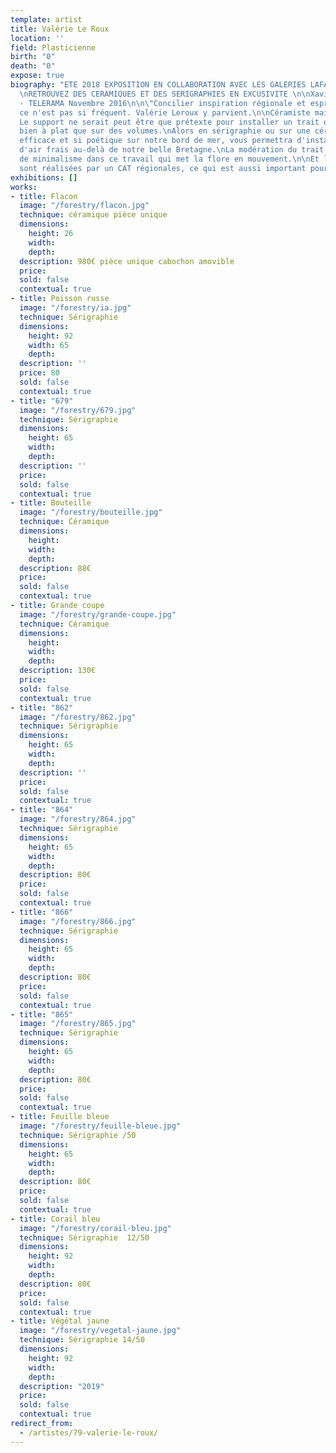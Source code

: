 ```yaml
---
template: artist
title: Valérie Le Roux
location: ''
field: Plasticienne
birth: "0"
death: "0"
expose: true
biography: "ETE 2018 EXPOSITION EN COLLABORATION AVEC LES GALERIES LAFAYETTE NANTES
  \nRETROUVEZ DES CERAMIQUES ET DES SERIGRAPHIES EN EXCUSIVITE \n\nXavier de Jarcy
  - TELERAMA Novembre 2016\n\n\"Concilier inspiration régionale et esprit contemporain,
  ce n'est pas si fréquent. Valérie Leroux y parvient.\n\nCéramiste mais pas que.
  Le support ne serait peut être que prétexte pour installer un trait qui se lit aussi
  bien à plat que sur des volumes.\nAlors en sérigraphie ou sur une céramique ce regard
  efficace et si poétique sur notre bord de mer, vous permettra d'installer un bol
  d'air frais au-delà de notre belle Bretagne.\nLa modération du trait n'est pas synonyme
  de minimalisme dans ce travail qui met la flore en mouvement.\n\nEt les sérigrapies
  sont réalisées par un CAT régionales, ce qui est aussi important pour Valérie LEROUX"
exhibitions: []
works:
- title: Flacon
  image: "/forestry/flacon.jpg"
  technique: céramique pièce unique
  dimensions:
    height: 26
    width:
    depth:
  description: 980€ pièce unique cabochon amovible
  price:
  sold: false
  contextual: true
- title: Poisson russe
  image: "/forestry/ia.jpg"
  technique: Sérigraphie
  dimensions:
    height: 92
    width: 65
    depth:
  description: ''
  price: 80
  sold: false
  contextual: true
- title: "679"
  image: "/forestry/679.jpg"
  technique: Sérigraphie
  dimensions:
    height: 65
    width:
    depth:
  description: ''
  price:
  sold: false
  contextual: true
- title: Bouteille
  image: "/forestry/bouteille.jpg"
  technique: Céramique
  dimensions:
    height:
    width:
    depth:
  description: 88€
  price:
  sold: false
  contextual: true
- title: Grande coupe
  image: "/forestry/grande-coupe.jpg"
  technique: Céramique
  dimensions:
    height:
    width:
    depth:
  description: 130€
  price:
  sold: false
  contextual: true
- title: "862"
  image: "/forestry/862.jpg"
  technique: Sérigraphie
  dimensions:
    height: 65
    width:
    depth:
  description: ''
  price:
  sold: false
  contextual: true
- title: "864"
  image: "/forestry/864.jpg"
  technique: Sérigraphie
  dimensions:
    height: 65
    width:
    depth:
  description: 80€
  price:
  sold: false
  contextual: true
- title: "866"
  image: "/forestry/866.jpg"
  technique: Sérigraphie
  dimensions:
    height: 65
    width:
    depth:
  description: 80€
  price:
  sold: false
  contextual: true
- title: "865"
  image: "/forestry/865.jpg"
  technique: Sérigraphie
  dimensions:
    height: 65
    width:
    depth:
  description: 80€
  price:
  sold: false
  contextual: true
- title: Feuille bleue
  image: "/forestry/feuille-bleue.jpg"
  technique: Sérigraphie /50
  dimensions:
    height: 65
    width:
    depth:
  description: 80€
  price:
  sold: false
  contextual: true
- title: Corail bleu
  image: "/forestry/corail-bleu.jpg"
  technique: Sérigraphie  12/50
  dimensions:
    height: 92
    width:
    depth:
  description: 80€
  price:
  sold: false
  contextual: true
- title: Végétal jaune
  image: "/forestry/vegetal-jaune.jpg"
  technique: Sérigraphie 14/50
  dimensions:
    height: 92
    width:
    depth:
  description: "2019"
  price:
  sold: false
  contextual: true
redirect_from:
  - /artistes/79-valerie-le-roux/
---
```


